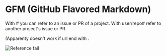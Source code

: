 # GFM (GitHub Flavored Markdown)
With \# you can refer to an issue or PR of a project. With user/repo\# refer to another project's issue or PR.

(Apparenty doesn't work if url end with .

![Reference fail](https://user-images.githubusercontent.com/1935696/63104923-2476df00-bf80-11e9-914d-79a6e0e64ed7.png)
